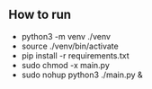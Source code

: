 ## How to run

* python3 -m venv ./venv
* source ./venv/bin/activate
* pip install -r requirements.txt
* sudo chmod -x main.py
* sudo nohup python3 ./main.py &
